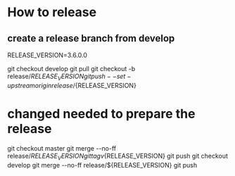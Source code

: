 # How to release
## create a release branch from develop
RELEASE_VERSION=3.6.0.0

git checkout develop
git pull
git checkout -b release/${RELEASE_VERSION}
git push --set-upstream origin release/${RELEASE_VERSION}
# changed needed to prepare the release
git checkout master
git merge --no-ff release/${RELEASE_VERSION}
git tag v${RELEASE_VERSION}
git push
git checkout develop
git merge --no-ff release/${RELEASE_VERSION}
git push
